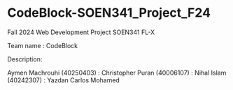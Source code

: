 # CodeBlock-SOEN341_Project_F24
Fall 2024 Web Development Project SOEN341 FL-X

Team name : CodeBlock

Description:



Aymen Machrouhi (40250403) : 
Christopher Puran (40006107) :
Nihal Islam (40242307) :
Yazdan
Carlos
Mohamed
